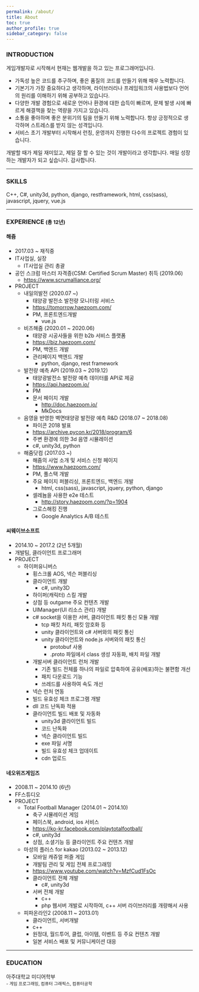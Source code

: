 ```yaml
---
permalink: /about/
title: About
toc: true
author_profile: true
sidebar_category: false
---
```


### INTRODUCTION

게임개발자로 시작해서 현재는 웹개발을 하고 있는 프로그래머입니다.<br>

- 가독성 높은 코드를 추구하며, 좋은 품질의 코드를 만들기 위해 매우 노력합니다.
- 기본기가 가장 중요하다고 생각하며, 라이브러리나 프레임워크의 사용법보다 언어의 원리를 이해하기 위해 공부하고 있습니다.
- 다양한 개발 경험으로 새로운 언어나 환경에 대한 습득이 빠르며, 문제 발생 시에 빠르게 해결책을 찾는 역량을 가지고 있습니다.
- 소통을 좋아하며 좋은 분위기의 팀을 만들기 위해 노력합니다. 항상 긍정적으로 생각하며 스트레스를 받지 않는 성격입니다.
- 서비스 초기 개발부터 시작해서 런칭, 운영까지 진행한 다수의 프로젝트 경험이 있습니다.

개발할 때가 제일 재미있고, 제일 잘 할 수 있는 것이 개발이라고 생각합니다. 매일 성장하는 개발자가 되고 싶습니다. 감사합니다.

---

### SKILLS

C++, C#, unity3d, python, django, restframework, html, css(sass), javascript, jquery, vue.js

---

### EXPERIENCE <small>(총 12년)</small>

#### 해줌

- 2017.03 ~ 재직중
- IT사업실, 실장
  - IT사업실 관리 총괄
- 공인 스크럼 마스터 자격증(CSM: Certified Scrum Master) 취득 (2019.06)
  - https://www.scrumalliance.org/
- PROJECT
  - 내일의발전 (2020.07 ~)
    - 태양광 발전소 발전량 모니터링 서비스
    - https://tomorrow.haezoom.com/
    - PM, 프론트엔드개발
      - vue.js
  - 비즈해줌 (2020.01 ~ 2020.06)
    - 태양광 시공사들을 위한 b2b 서비스 플랫폼
    - https://biz.haezoom.com/
    - PM, 백엔드 개발
    - 관리페이지 백엔드 개발
      - python, django, rest framework
  - 발전량 예측 API (2019.03 ~ 2019.12)
    - 태양광발전소 발전량 예측 데이터를 API로 제공
    - https://api.haezoom.io/
    - PM
    - 문서 페이지 개발
      - http://doc.haezoom.io/
      - MkDocs
  - 음영을 반영한 벽면태양광 발전량 예측 R&D (2018.07 ~ 2018.08)
    - 파이콘 2018 발표
    - https://archive.pycon.kr/2018/program/6
    - 주변 환경에 의한 3d 음영 시뮬레이션
    - c#, unity3d, python
  - 해줌닷컴 (2017.03 ~)
    - 해줌의 사업 소개 및 서비스 신청 페이지
    - https://www.haezoom.com/
    - PM, 풀스택 개발
    - 주요 페이지 퍼블리싱, 프론트엔드, 백엔드 개발
      - html, css(sass), javascript, jquery, python, django
    - 셀레늄을 사용한 e2e 테스트
      - http://story.haezoom.com/?p=1904
    - 그로스해킹 진행
      - Google Analytics A/B 테스트

#### 씨웨이브소프트

- 2014.10 ~ 2017.2 (2년 5개월)
- 개발팀, 클라이언트 프로그래머
- PROJECT
  - 하이퍼유니버스
    - 횡스크롤 AOS, 넥슨 퍼블리싱
    - 클라이언트 개발
      - c#, unity3D
    - 하이퍼(캐릭터) 스킬 개발
    - 상점 등 outgame 주요 컨텐츠 개발
    - UIManager(UI 리소스 관리) 개발
    - c# socket을 이용한 서버, 클라이언트 패킷 통신 모듈 개발
      - tcp 패킷 처리, 패킷 암호화 등
      - unity 클라이언트와 c# 서버와의 패킷 통신
      - unity 클라이언트와 node.js 서버와의 패킷 통신
        - protobuf 사용
        - .proto 파일에서 class 생성 자동화, 배치 파일 개발
    - 개발서버 클라이언트 런처 개발
      - 기존 빌드 전체를 하나의 파일로 압축하여 공유(배포)하는 불편함 개선
      - 패치 다운로드 기능
      - 쓰레드를 사용하여 속도 개선
    - 넥슨 런처 연동
    - 빌드 유효성 체크 프로그램 개발
    - dll 코드 난독화 적용
    - 클라이언트 빌드 배포 및 자동화
      - unity3d 클라이언트 빌드
      - 코드 난독화
      - 넥슨 클라이언트 빌드
      - exe 파일 서명
      - 빌드 유효성 체크 업데이트
      - cdn 업로드

#### 네오위즈게임즈

- 2008.11 ~ 2014.10 (6년)
- FF스튜디오
- PROJECT
  - Total Football Manager (2014.01 ~ 2014.10)
    - 축구 시뮬레이션 게임
    - 페이스북, android, ios 서비스
    - https://ko-kr.facebook.com/playtotalfootball/
    - c#, unity3d
    - 상점, 소셜기능 등 클라이언트 주요 컨텐츠 개발
  - 마성의 플러스 for kakao (2013.02 ~ 2013.12)
    - 모바일 캐쥬얼 퍼즐 게임
    - 개발팀 관리 및 게임 전체 프로그래밍
    - https://www.youtube.com/watch?v=MzfCud1FsOc
    - 클라이언트 전체 개발
      - c#, unity3d
    - 서버 전체 개발
      - c++
      - php 웹서버 개발로 시작하여, c++ 서버 라이브러리를 개량해서 사용
  - 피파온라인2 (2008.11 ~ 2013.01)
    - 클라이언트, 서버개발
    - c++
    - 원정대, 월드투어, 클럽, 아이템, 이벤트 등 주요 컨텐츠 개발
    - 일본 서비스 배포 및 커뮤니케이션 대응

---

### EDUCATION

아주대학교 미디어학부<br>
<small> - 게임 프로그래밍, 컴퓨터 그래픽스, 컴퓨터공학</small>
